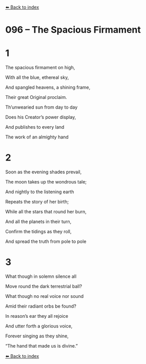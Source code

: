 [⬅️ Back to index](../README.md)

# 096 – The Spacious Firmament





# 1

The spacious firmament on high,

With all the blue, ethereal sky,

And spangled heavens, a shining frame,

Their great Original proclaim.

Th’unwearied sun from day to day

Does his Creator’s power display,

And publishes to every land

The work of an almighty hand



# 2

Soon as the evening shades prevail,

The moon takes up the wondrous tale;

And nightly to the listening earth

Repeats the story of her birth;

While all the stars that round her burn,

And all the planets in their turn,

Confirm the tidings as they roll,

And spread the truth from pole to pole



# 3

What though in solemn silence all

Move round the dark terrestrial ball?

What though no real voice nor sound

Amid their radiant orbs be found?

In reason’s ear they all rejoice

And utter forth a glorious voice,

Forever singing as they shine,

“The hand that made us is divine.”

[⬅️ Back to index](../README.md)

